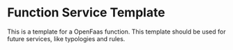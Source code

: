 # Function Service Template

This is a template for a OpenFaas function. This template should be used for future services, like typologies and rules.